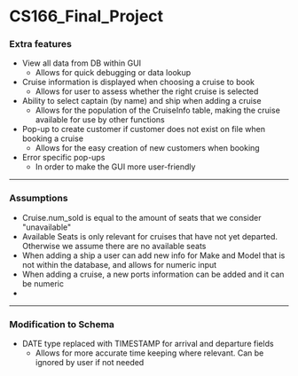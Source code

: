 # CS166_Final_Project

### Extra features
* View all data from DB within GUI
  * Allows for quick debugging or data lookup
* Cruise information is displayed when choosing a cruise to book
  * Allows for user to assess whether the right cruise is selected
* Ability to select captain (by name) and ship when adding a cruise
  * Allows for the population of the CruiseInfo table, making the cruise available for use by other functions
* Pop-up to create customer if customer does not exist on file when booking a cruise
    * Allows for the easy creation of new customers when booking 
* Error specific pop-ups 
    * In order to make the GUI more user-friendly
    
---

### Assumptions
* Cruise.num_sold is equal to the amount of seats that we consider "unavailable"
* Available Seats is only relevant for cruises that have not yet departed. Otherwise we assume there are no available seats
* When adding a ship a user can add new info for Make and Model that is not within the database, and allows for numeric input
* When adding a cruise, a new ports information can be added and it can be numeric
* 
---

### Modification to Schema
* DATE type replaced with TIMESTAMP for arrival and departure fields
    * Allows for more accurate time keeping where relevant. Can be ignored by user if not needed
